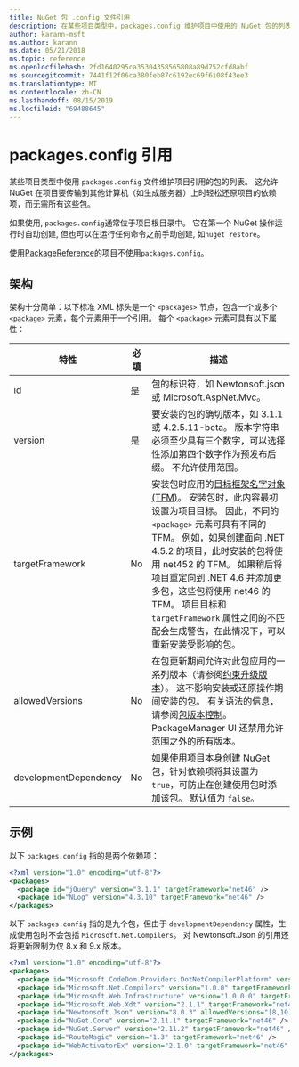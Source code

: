 ```yaml
---
title: NuGet 包 .config 文件引用
description: 在某些项目类型中，packages.config 维护项目中使用的 NuGet 包的列表。
author: karann-msft
ms.author: karann
ms.date: 05/21/2018
ms.topic: reference
ms.openlocfilehash: 2fd1640295ca35304358565808a89d752cfd8abf
ms.sourcegitcommit: 7441f12f06ca380feb87c6192ec69f6108f43ee3
ms.translationtype: MT
ms.contentlocale: zh-CN
ms.lasthandoff: 08/15/2019
ms.locfileid: "69488645"
---
```

# <a name="packagesconfig-reference"></a>packages.config 引用

某些项目类型中使用 `packages.config` 文件维护项目引用的包的列表。 这允许 NuGet 在项目要传输到其他计算机（如生成服务器）上时轻松还原项目的依赖项，而无需所有这些包。

如果使用, `packages.config`通常位于项目根目录中。 它在第一个 NuGet 操作运行时自动创建, 但也可以在运行任何命令之前手动创建, 如`nuget restore`。

使用[PackageReference](../consume-packages/Package-References-in-Project-Files.md)的项目不使用`packages.config`。

## <a name="schema"></a>架构

架构十分简单：以下标准 XML 标头是一个 `<packages>` 节点，包含一个或多个 `<package>` 元素，每个元素用于一个引用。 每个 `<package>` 元素可具有以下属性：

| 特性 | 必填 | 描述 |
| --- | --- | --- |
| id | 是 | 包的标识符，如 Newtonsoft.json 或 Microsoft.AspNet.Mvc。 | 
| version | 是 | 要安装的包的确切版本，如 3.1.1 或 4.2.5.11-beta。 版本字符串必须至少具有三个数字，可以选择性添加第四个数字作为预发布后缀。 不允许使用范围。 | 
| targetFramework | No | 安装包时应用的[目标框架名字对象 (TFM)](target-frameworks.md)。 安装包时，此内容最初设置为项目目标。 因此，不同的 `<package>` 元素可具有不同的 TFM。 例如，如果创建面向 .NET 4.5.2 的项目，此时安装的包将使用 net452 的 TFM。 如果稍后将项目重定向到 .NET 4.6 并添加更多包，这些包将使用 net46 的 TFM。 项目目标和 `targetFramework` 属性之间的不匹配会生成警告，在此情况下，可以重新安装受影响的包。 | 
| allowedVersions | No | 在包更新期间允许对此包应用的一系列版本（请参阅[约束升级版本](../consume-packages/reinstalling-and-updating-packages.md#constraining-upgrade-versions)）。 这不影响安装或还原操作期间安装的包。 有关语法的信息，请参阅[包版本控制](../concepts/package-versioning.md#version-ranges-and-wildcards)。 PackageManager UI 还禁用允许范围之外的所有版本。 | 
| developmentDependency | No | 如果使用项目本身创建 NuGet 包，针对依赖项将其设置为 `true`，可防止在创建使用包时添加该包。 默认值为 `false`。 | 

## <a name="examples"></a>示例

以下 `packages.config` 指的是两个依赖项：

```xml
<?xml version="1.0" encoding="utf-8"?>
<packages>
  <package id="jQuery" version="3.1.1" targetFramework="net46" />
  <package id="NLog" version="4.3.10" targetFramework="net46" />
</packages>
```

以下 `packages.config` 指的是九个包，但由于 `developmentDependency` 属性，生成使用包时不会包括 `Microsoft.Net.Compilers`。 对 Newtonsoft.Json 的引用还将更新限制为仅 8.x 和 9.x 版本。

```xml
<?xml version="1.0" encoding="utf-8"?>
<packages>
  <package id="Microsoft.CodeDom.Providers.DotNetCompilerPlatform" version="1.0.0" targetFramework="net46" />
  <package id="Microsoft.Net.Compilers" version="1.0.0" targetFramework="net46" developmentDependency="true" />
  <package id="Microsoft.Web.Infrastructure" version="1.0.0.0" targetFramework="net46" />
  <package id="Microsoft.Web.Xdt" version="2.1.1" targetFramework="net46" />
  <package id="Newtonsoft.Json" version="8.0.3" allowedVersions="[8,10)" targetFramework="net46" />
  <package id="NuGet.Core" version="2.11.1" targetFramework="net46" />
  <package id="NuGet.Server" version="2.11.2" targetFramework="net46" />
  <package id="RouteMagic" version="1.3" targetFramework="net46" />
  <package id="WebActivatorEx" version="2.1.0" targetFramework="net46" />
</packages>
```
